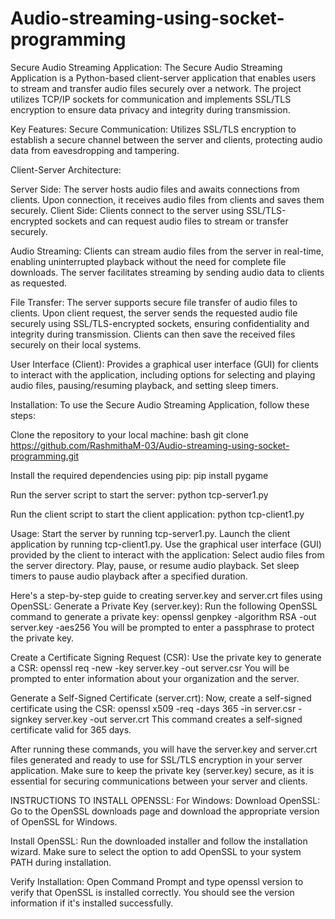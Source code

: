 # Audio-streaming-using-socket-programming
Secure Audio Streaming Application:
  The Secure Audio Streaming Application is a Python-based client-server application that enables users to stream and transfer audio files securely over a network. 
  The project utilizes TCP/IP sockets for communication and implements SSL/TLS encryption to ensure data privacy and integrity during transmission.

Key Features:
  Secure Communication: 
    Utilizes SSL/TLS encryption to establish a secure channel between the server and clients, protecting audio data from eavesdropping and tampering.

Client-Server Architecture:

  Server Side: The server hosts audio files and awaits connections from clients. Upon connection, it receives audio files from clients and saves them securely.
  Client Side: Clients connect to the server using SSL/TLS-encrypted sockets and can request audio files to stream or transfer securely.

Audio Streaming:
  Clients can stream audio files from the server in real-time, enabling uninterrupted playback without the need for complete file downloads. The server facilitates     streaming by sending audio data to clients as requested.

File Transfer:
  The server supports secure file transfer of audio files to clients. Upon client request, the server sends the requested audio file securely using SSL/TLS-encrypted   sockets, ensuring confidentiality and integrity during transmission. Clients can then save the received files securely on their local systems.

User Interface (Client): 
    Provides a graphical user interface (GUI) for clients to interact with the application, including options for selecting and playing audio files, pausing/resuming   playback, and setting sleep timers.

Installation:
  To use the Secure Audio Streaming Application, follow these steps:

Clone the repository to your local machine:
  bash
  git clone https://github.com/RashmithaM-03/Audio-streaming-using-socket-programming.git

Install the required dependencies using pip:
  pip install pygame

Run the server script to start the server:
  python tcp-server1.py

Run the client script to start the client application:
  python tcp-client1.py

Usage:
  Start the server by running tcp-server1.py.
  Launch the client application by running tcp-client1.py.
  Use the graphical user interface (GUI) provided by the client to interact with the application:
  Select audio files from the server directory.
  Play, pause, or resume audio playback.
  Set sleep timers to pause audio playback after a specified duration.

Here's a step-by-step guide to creating server.key and server.crt files using OpenSSL:
Generate a Private Key (server.key):
  Run the following OpenSSL command to generate a private key:
    openssl genpkey -algorithm RSA -out server.key -aes256
You will be prompted to enter a passphrase to protect the private key.

Create a Certificate Signing Request (CSR):
  Use the private key to generate a CSR:
    openssl req -new -key server.key -out server.csr
You will be prompted to enter information about your organization and the server.

Generate a Self-Signed Certificate (server.crt):
  Now, create a self-signed certificate using the CSR:
    openssl x509 -req -days 365 -in server.csr -signkey server.key -out server.crt
This command creates a self-signed certificate valid for 365 days.

After running these commands, you will have the server.key and server.crt files generated and ready to use for SSL/TLS encryption in your server application. Make sure to keep the private key (server.key) secure, as it is essential for securing communications between your server and clients.


INSTRUCTIONS TO INSTALL OPENSSL:
For Windows:
Download OpenSSL:  
  Go to the OpenSSL downloads page and download the appropriate version of OpenSSL for Windows.

Install OpenSSL: 
  Run the downloaded installer and follow the installation wizard. Make sure to select the option to add OpenSSL to your system PATH during installation.

Verify Installation: 
  Open Command Prompt and type openssl version to verify that OpenSSL is installed correctly. You should see the version information if it's installed successfully.






